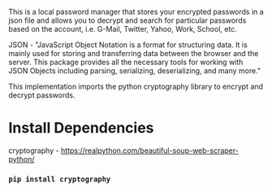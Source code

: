 This is a local password manager that stores your encrypted passwords in a json file and allows you to decrypt
and search for particular passwords based on the account, i.e. G-Mail, Twitter, Yahoo, Work, School, etc.

JSON - "JavaScript Object Notation is a format for structuring data. It is mainly used for storing and transferring data between the browser and the server. This package provides all the necessary tools for working with JSON Objects including parsing, serializing, deserializing, and many more."

This implementation imports the python cryptography library to encrypt and decrypt passwords.

# Install Dependencies

cryptography - https://realpython.com/beautiful-soup-web-scraper-python/
### `pip install cryptography `
